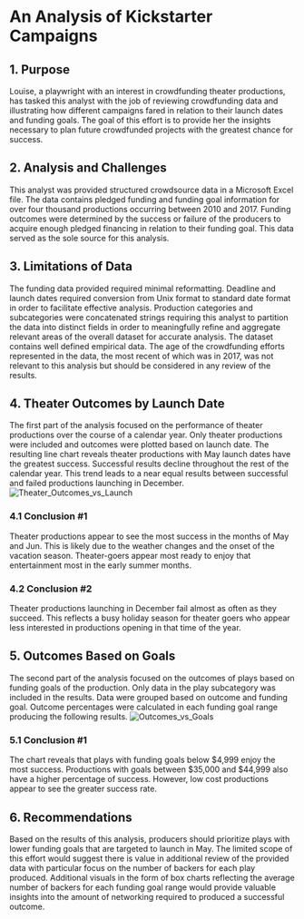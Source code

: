 # An Analysis of Kickstarter Campaigns

## 1.	Purpose
Louise, a playwright with an interest in crowdfunding theater productions, has tasked this analyst with the job of reviewing crowdfunding data and illustrating how different campaigns fared in relation to their launch dates and funding goals. The goal of this effort is to provide her the insights necessary to plan future crowdfunded projects with the greatest chance for success.

## 2.	Analysis and Challenges
This analyst was provided structured crowdsource data in a Microsoft Excel file. The data contains pledged funding and funding goal information for over four thousand productions occurring between 2010 and 2017. Funding outcomes were determined by the success or failure of the producers to acquire enough pledged financing in relation to their funding goal. This data served as the sole source for this analysis.

## 3.	Limitations of Data
The funding data provided required minimal reformatting. Deadline and launch dates required conversion from Unix format to standard date format in order to facilitate effective analysis. Production categories and subcategories were concatenated strings requiring this analyst to partition the data into distinct fields in order to meaningfully refine and aggregate relevant areas of the overall dataset for accurate analysis. The dataset contains well defined empirical data. The age of the crowdfunding efforts represented in the data, the most recent of which was in 2017, was not relevant to this analysis but should be considered in any review of the results.

## 4.	Theater Outcomes by Launch Date
The first part of the analysis focused on the performance of theater productions over the course of a calendar year. Only theater productions were included and outcomes were plotted based on launch date. The resulting line chart reveals theater productions with May launch dates have the greatest success. Successful results decline throughout the rest of the calendar year. This trend leads to a near equal results between successful and failed productions launching in December.
![Theater_Outcomes_vs_Launch](https://user-images.githubusercontent.com/82056100/115974683-5f3e6200-a52c-11eb-8d88-88e8be5ba125.png)

### 4.1	Conclusion #1
Theater productions appear to see the most success in the months of May and Jun. This is likely due to the weather changes and the onset of the vacation season. Theater-goers appear most ready to enjoy that entertainment most in the early summer months. 

### 4.2	Conclusion #2
Theater productions launching in December fail almost as often as they succeed. This reflects a busy holiday season for theater goers who appear less interested in productions opening in that time of the year.

## 5.	Outcomes Based on Goals
The second part of the analysis focused on the outcomes of plays based on funding goals of the production. Only data in the play subcategory was included in the results. Data were grouped based on outcome and funding goal. Outcome percentages were calculated in each funding goal range producing the following results.
![Outcomes_vs_Goals](https://user-images.githubusercontent.com/82056100/115974682-577ebd80-a52c-11eb-8993-989abb63d93e.png)

### 5.1	Conclusion #1
The chart reveals that plays with funding goals below $4,999 enjoy the most success. Productions with goals between $35,000 and $44,999 also have a higher percentage of success. However, low cost productions appear to see the greater success rate.

## 6.	Recommendations
Based on the results of this analysis, producers should prioritize plays with lower funding goals that are targeted to launch in May. The limited scope of this effort would suggest there is value in additional review of the provided data with particular focus on the number of backers for each play produced. Additional visuals in the form of box charts reflecting the average number of backers for each funding goal range would provide valuable insights into the amount of networking required to produced a successful outcome.
